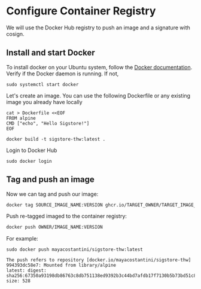 # Configure Container Registry

We will use the Docker Hub registry to push an image and a signature with cosign.

## Install and start Docker

To install docker on your Ubuntu system, follow the [Docker documentation](https://docs.docker.com/engine/install/ubuntu/#install-from-a-package).
Verify if the Docker daemon is running. If not,
```
sudo systemctl start docker
```

Let's create an image. You can use the following Dockerfile or any existing image you already have locally
```
cat > Dockerfile <<EOF
FROM alpine
CMD ["echo", "Hello Sigstore!"]
EOF
```
```
docker build -t sigstore-thw:latest .
```

Login to Docker Hub
```
sudo docker login
```

## Tag and push an image

Now we can tag and push our image:

```bash
docker tag SOURCE_IMAGE_NAME:VERSION ghcr.io/TARGET_OWNER/TARGET_IMAGE_NAME:VERSION
```

Push re-tagged imaged to the container registry:

```bash
docker push OWNER/IMAGE_NAME:VERSION
```

For example:
```
sudo docker push mayacostantini/sigstore-thw:latest

The push refers to repository [docker.io/mayacostantini/sigstore-thw]
994393dc58e7: Mounted from library/alpine 
latest: digest: sha256:67350a93198db86763c8db751138ed9392b3c44bd7afdb17f7130b5b73bd51c8 size: 528
```
